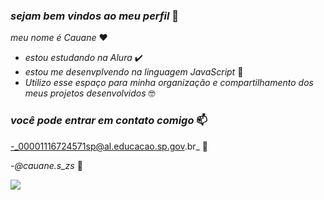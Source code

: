 ### _sejam bem vindos ao meu perfil_ 🖤

_meu nome é Cauane_ ♥️

- _estou estudando na Alura_ ✔️
- _estou me desenvplvendo na linguagem JavaScript_ 👊
- _Utilizo esse espaço para minha organização e compartilhamento dos meus projetos desenvolvidos_ 🤓


### _você pode entrar em contato comigo_ 📫

-_00001116724571sp@al.educacao.sp.gov.br_ 📧

-_@cauane.s_zs_ 📱


![](https://media1.tenor.com/m/-m6q6nEJmAgAAAAC/dancing-duck-dance-duck.gif)

